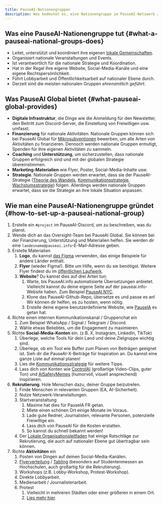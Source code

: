 ```yaml
---
title: PauseAI-Nationengruppen
description: Was bedeutet es, eine Nationengruppe im PauseAI-Netzwerk zu sein?
---
```

<script context="module">
  import NationalGroupsList from '$lib/components/NationalGroupsList.svelte';
</script>

<NationalGroupsList />

## Was eine PauseAI-Nationengruppe tut {#what-a-pauseai-national-groups-does}

- Leitet, unterstützt und koordiniert ihre eigenen [lokale Gemeinschaften](/communities).
- Organisiert nationale Veranstaltungen und Events.
- Ist verantwortlich für die nationale Strategie und Koordination.
- Hat in der Regel ihre eigene Website, Social-Media-Kanäle und eine eigene Rechtspersönlichkeit.
- Führt Lobbyarbeit und Öffentlichkeitsarbeit auf nationaler Ebene durch.
- Derzeit sind die meisten nationalen Gruppen _ehrenamtlich geführt_.

## Was PauseAI Global bietet {#what-pauseai-global-provides}

- **Digitale Infrastruktur**, die Dinge wie die Anmeldung für den Newsletter, den Beitritt zum Discord-Server, die Einstellung von Freiwilligen usw. umfasst.
- **Finanzierung** für nationale Aktivitäten. Nationale Gruppen können sich bei PauseAI Global für [Mikrosubventionen](/microgrants) bewerben, um alle Arten von Aktivitäten zu finanzieren. Dennoch werden nationale Gruppen ermutigt, Spenden für ihre eigenen Aktivitäten zu sammeln.
- **Coaching** und **Unterstützung**, um sicherzustellen, dass nationale Gruppen erfolgreich sind und mit der globalen Strategie übereinstimmen.
- **Marketing-Materialien** wie Flyer, Poster, Social-Media-Inhalte usw.
- **Strategie**. Nationale Gruppen werden erwartet, dass sie der PauseAI-Strategie ([Theorie des Wandels](/theory-of-change), [Kommunikationsstrategie](/communication-strategy), [Wachstumsstrategie](/growth-strategy)) folgen. Allerdings werden nationale Gruppen erwartet, dass sie die Strategie an ihre lokale Situation anpassen.

## Wie man eine PauseAI-Nationengruppe gründet {#how-to-set-up-a-pauseai-national-group}

1.  Erstelle ein `#project` im PauseAI-Discord, um zu beschreiben, was du planst.
2.  Wende dich an das Oversight-Team bei PauseAI Global. Sie können bei der Finanzierung, Unterstützung und Materialien helfen. Sie werden dir eine `landesname@pauseai.info`-E-Mail-Adresse geben.
3.  Erstelle Materialien
    1.  **Logo**, du kannst [das Figma](https://www.figma.com/design/iQ4PHQTi1vAVmT9Lckazqt/PauseAI-designs---editable) verwenden, das einige Beispiele für andere Länder enthält.
    1.  **Flyer** (wieder Figma!). Bitte um Hilfe, wenn du sie benötigst. Weitere Flyer findest du im [öffentlichen Laufwerk](https://drive.google.com/drive/u/1/folders/1bQ_MZ8giK-Mee4ABkO0BgcFInaXruNpa).
    1.  **Website**? Du kannst dies auf drei Arten tun:
        1.  Warte, bis PauseAI.info automatisierte Übersetzungen anbietet. Vielleicht kannst du deine eigene Seite auf der pauseai.info-Website haben. Zum Beispiel [PauseAI NYC](/nyc-action).
        2.  Klone das PauseAI-Github-Repo, übersetze es und passe es an! Wir können dir helfen, es zu hosten, wenn nötig.
        3.  Erstelle deine eigene benutzerdefinierte Website, wie [PauseIA](https://pauseia.fr/) es getan hat.
4.  Richte einen internen Kommunikationskanal / Gruppenchat ein
    1.  Zum Beispiel WhatsApp / Signal / Telegram / Discord.
    2.  Wähle etwas Beliebtes, um die Engagement zu maximieren.
5.  Richte **Social-Media-Konten** ein. (z.B. X, Instagram, LinkedIn, TikTok)
    1.  Überlege, welche Tools für dein Land und deine Zielgruppe wichtig sind.
    2.  Überlege, ob ein Tool wie Buffer zum Planen von Beiträgen geeignet ist. Sieh dir die PauseAI-X-Beiträge für Inspiration an. Du kannst eine ganze Liste auf einmal planen!
    3.  Lies die [Kommunikationsstrategie](/communication-strategy) für weitere Tipps.
    4.  Lass dich von Konten wie [ControlAI](https://x.com/ai_ctrl/) (großartige Video-Clips, guter Ton) und [AISafetyMemes](https://x.com/AISafetyMemes) (humorvoll, visuell ansprechend) inspirieren.
6.  **Rekrutierung**. Hole Menschen dazu, deiner Gruppe beizutreten.
    1.  Finde Menschen in relevanten Gruppen (EA, AI-Sicherheit).
    2.  Nutze Netzwerk-Veranstaltungen.
    3.  Startveranstaltung
        1.  Maxime hat dies für PauseIA FR getan.
        2.  Miete einen schönen Ort einige Monate im Voraus.
        3.  Lade gute Redner, Journalisten, relevante Personen, potenzielle Freiwillige ein.
        4.  Lass dich von PauseAI für die Kosten erstatten.
        5.  So kannst du schnell bekannt werden!
    4.  Der [Lokale Organisationsleitfaden](/local-organizing) hat einige Ratschläge zur Rekrutierung, die auch auf nationaler Ebene gut übertragbar sein können.
7.  Richte **Aktivitäten** ein
    1.  Posten von Dingen auf deinen Social-Media-Kanälen.
    2.  [Flyerverteilung](/flyering) / [Tabling](/tabling) (besonders auf Studentenmessen an Hochschulen, auch großartig für die Rekrutierung).
    3.  Workshops (z.B. Lobby-Workshop, Protest-Workshop).
    4.  Direkte Lobbyarbeit.
    5.  Medienarbeit / Journalistenarbeit.
    6.  Protest
        1.  Vielleicht in mehreren Städten oder einer größeren in einem Ort.
        2.  [Lies mehr hier](/organizing-a-protest).
